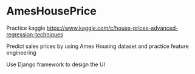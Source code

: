 # AmesHousePrice
Practice kaggle https://www.kaggle.com/c/house-prices-advanced-regression-techniques

Predict sales prices by using Ames Housing dataset and practice feature engineering

Use Django framework to design the UI 
